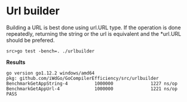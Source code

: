 # Url builder

Building a URL is best done using url.URL type. If the operation is done repeatedly,
returning the string or the url is equivalent and the *url.URL should be prefered.

`src>go test -bench=. ./urlbuilder` 

**Results**

```
go version go1.12.2 windows/amd64
pkg: github.com/iWdGo/GoCompilerEfficiency/src/urlbuilder
BenchmarkGetAppString-4          1000000              1227 ns/op
BenchmarkGetAppUrl-4             1000000              1221 ns/op
PASS
```
 
 